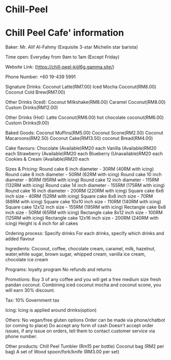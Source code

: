 # Chill-Peel
# Chill Peel Cafe' information

Baker:
Mr. Alif Al-Fahmy (Exquisite 3-star Michelin star barista)

Time open:
Everyday from 9am to 1am (Except Friday)

Website Link:
(https://chill-peel-kijjl6g.gamma.site/)

Phone Number:
+60 19-439 5991

Signature Drinks:
Coconut Latte(RM7.00)
Iced Mocha Coconut(RM8.00)
Coconut Cold Brew(RM7.00)

Other Drinks (Iced):
Coconut Milkshake(RM8.00)
Caramel Coconut(RM8.00)
Custom Drinks(RM12.00)

Other Drinks (Hot):
Latte Coconut(RM6.00)
hot chocolate coconut(RM6.00)
Custom Drinks(9.00)

Baked Goods:
Coconut Muffins(RM5.00)
Coconut Scone(RM2.50)
Coconut Macaroons(RM2.50)
Coconut Cake(RM13.50)
coconut Bread(RM4.00)

Cake flavours:
Chocolate (Available)RM20 each
Vanilla (Available)RM20 each
Strawberry (Available)RM20 each
Blueberry (Unavailable)RM20 each
Cookies & Cream (Available)RM20 each

Sizes & Pricing:
Round cake 6 inch diameter - 30RM (40RM with icing)
Round cake 8 inch diameter - 50RM (62RM with icing)
Round cake 10 inch diameter - 80RM (95RM with icing)
Round cake 12 inch diameter - 115RM (132RM with icing)
Round cake 14 inch diameter - 155RM (175RM with icing)
Round cake 16 inch diameter - 200RM (220RM with icing)
Square cake 6x6 inch size - 40RM (52RM with icing)
Square cake 8x8 inch size - 70RM (88RM with icing)
Square cake 10x10 inch size - 110RM (140RM with icing)
Square cake 12x12 inch size - 155RM (195RM with icing)
Rectangle cake 6x8 inch size - 50RM (65RM with icing)
Rectangle cake 8x12 inch size - 100RM (125RM with icing)
Rectangle cake 12x16 inch size - 200RM (240RM with icing)
Height is 4 inch for all cakes

Ordering process:
Specify drinks
For each drinks, specify which drinks and added flavour

Ingredients:
Coconut, coffee, chocolate cream, caramel, milk, hazelnut, water,white sugar, brown sugar, whipped cream, vanilla ice cream, chocolate ice cream

Programs:
loyalty program
No refunds and returns

Promotions:
Buy 3 of any coffee and you will get a free medium size fresh pandan coconut.
Combining iced coconut mocha and coconut scone, you will earn 30% discount.

Tax:
10% Government tax

Icing:
Icing is applied around drinks(option)

Others:
No vegan/free gluten options
Order can be made via phone/chatbot (or coming to place)
Do accept any form of cash
Doesn't accept order issues, if any issue on orders, tell them to contact customer service via phone number.

Other products:
Chill Peel Tumbler (Rm15 per bottle)
Coconut bag (RM2 per bag)
A set of Wood spoon/fork/knife (RM3.00 per set)
